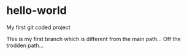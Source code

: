 # hello-world
My first git coded project

This is my first branch which is different from the main path...
Off the trodden path...
